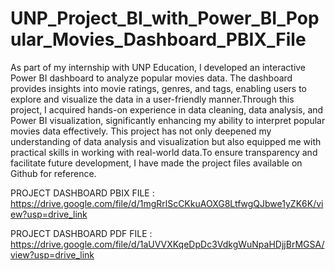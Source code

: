 # UNP_Project_BI_with_Power_BI_Popular_Movies_Dashboard_PBIX_File

As part of my internship with UNP Education, I developed an interactive Power BI dashboard to analyze popular movies data. The dashboard provides insights into movie ratings, genres, and tags, enabling users to explore and visualize the data in a user-friendly manner.Through this project, I acquired hands-on experience in data cleaning, data analysis, and Power BI visualization, significantly enhancing my ability to interpret popular movies data effectively. This project has not only deepened my understanding of data analysis and visualization but also equipped me with practical skills in working with real-world data.To ensure transparency and facilitate future development, I have made the project files available on Github for reference.

PROJECT DASHBOARD PBIX FILE : https://drive.google.com/file/d/1mgRrlScCKkuAOXG8LtfwgQJbwe1yZK6K/view?usp=drive_link

PROJECT DASHBOARD PDF FILE : https://drive.google.com/file/d/1aUVVXKqeDpDc3VdkgWuNpaHDjjBrMGSA/view?usp=drive_link

